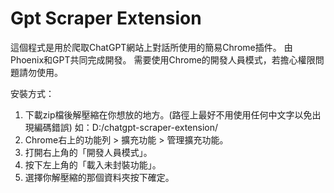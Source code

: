 # Gpt Scraper Extension

這個程式是用於爬取ChatGPT網站上對話所使用的簡易Chrome插件。
由Phoenix和GPT共同完成開發。
需要使用Chrome的開發人員模式，若擔心權限問題請勿使用。

安裝方式：
1. 下載zip檔後解壓縮在你想放的地方。(路徑上最好不用使用任何中文字以免出現編碼錯誤)
 如：D:/chatgpt-scraper-extension/
2. Chrome右上的功能列 > 擴充功能 > 管理擴充功能。
3. 打開右上角的「開發人員模式」。
4. 按下左上角的「載入未封裝功能」。
5. 選擇你解壓縮的那個資料夾按下確定。
